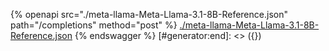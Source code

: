 [#generator:start]: <> ({ "template": "openapi" })
{% openapi src="./meta-llama-Meta-Llama-3.1-8B-Reference.json" path="/completions" method="post" %}
[./meta-llama-Meta-Llama-3.1-8B-Reference.json](./meta-llama-Meta-Llama-3.1-8B-Reference.json)
{% endswagger %}
[#generator:end]: <> ({})